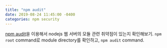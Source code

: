 ```yaml
---
title: "npm audit"
date: 2019-08-24 11:45:00 -0400
categories: npm security
---
```

[npm audit][npm-audit]을 이용해서 nodejs 웹 서버의 모듈 관련 취약점이 있는지 확인해보기.
```npm root``` command로 module directory를 확인하고, ```npm audit``` command.

[npm-audit]: https://docs.npmjs.com/auditing-package-dependencies-for-security-vulnerabilities

